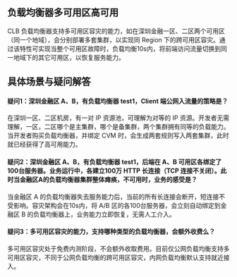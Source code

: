 ## 负载均衡器多可用区高可用
CLB 负载均衡器支持多可用区容灾的能力，如在深圳金融一区、二区两个可用区（同一个地域），会分别部署多套集群，以实现同 Region 下的跨可用区容灾。通过该特性可实现当整个可用区故障时，负载均衡10s内，将前端访问流量切换到同一地域下的其它可用区，以恢复服务能力。

## 具体场景与疑问解答
#### 疑问1：深圳金融区 A、B，有负载均衡器 test1，Client 端公网入流量的策略是？
在深圳一区、二区机房，有一对 IP 资源池，可理解为对等的 IP 资源。开发者无需理解，一区，二区哪个是主集群，哪个是备集群，两个集群拥有同等的负载能力。当开发者购买负载均衡器，并绑定 CVM 时，会生成两套规则写入两套集群，此时就已经获得了高可用能力。

#### 疑问2：深圳金融区 A、B，有负载均衡器 test1，后端在 A、B 可用区各绑定了100台服务器。业务运行中，各建立100万 HTTP 长连接（TCP 连接不关闭）。此时当金融区A的负载均衡器集群整体瘫痪，不可用时，业务的感受是？
当金融区 A 的负载均衡器失去服务能力后，当前的所有长连接会断开，短连接不受影响。容灾架构会在10s内，将 A/B 区的各100台服务器，会立刻自动绑定到金融区 B 的负载均衡器上，业务能力立即恢复，无需人工介入。

#### 疑问3：多可用区容灾的能力，支持哪种类型的负载均衡器，会额外收费么？
多可用区容灾处于免费内测阶段，不会额外收取费用。目前仅公网负载均衡支持多可用区容灾，不同于公网负载均衡的跨可用区容灾，内网负载均衡默认支持就近接入。
